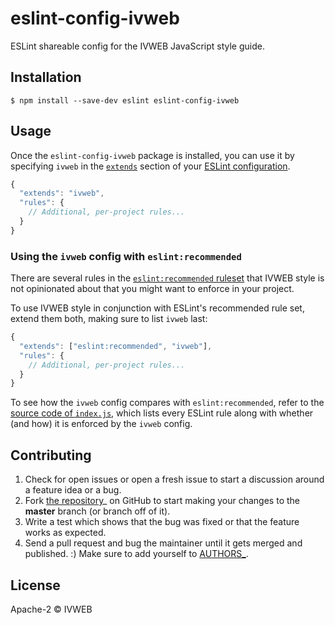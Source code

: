 # eslint-config-ivweb

ESLint shareable config for the IVWEB JavaScript style guide.


## Installation

```
$ npm install --save-dev eslint eslint-config-ivweb
```


## Usage

Once the `eslint-config-ivweb` package is installed, you can use it by specifying `ivweb` in the [`extends`](http://eslint.org/docs/user-guide/configuring#extending-configuration-files) section of your [ESLint configuration](http://eslint.org/docs/user-guide/configuring).

```js
{
  "extends": "ivweb",
  "rules": {
    // Additional, per-project rules...
  }
}
```

### Using the `ivweb` config with `eslint:recommended`

There are several rules in the [`eslint:recommended` ruleset](http://eslint.org/docs/rules/) that IVWEB style is not opinionated about that you might want to enforce in your project.

To use IVWEB style in conjunction with ESLint's recommended rule set, extend them both, making sure to list `ivweb` last:

```js
{
  "extends": ["eslint:recommended", "ivweb"],
  "rules": {
    // Additional, per-project rules...
  }
}
```

To see how the `ivweb` config compares with `eslint:recommended`, refer to the [source code of `index.js`](https://github.com/iv-web/eslint-config-ivweb/blob/master/index.js), which lists every ESLint rule along with whether (and how) it is enforced by the `ivweb` config.

## Contributing

1. Check for open issues or open a fresh issue to start a discussion around a feature idea or a bug.
2. Fork [the repository](https://github.com/iv-web/eslint-config-ivweb)_ on GitHub to start making your changes to the **master** branch (or branch off of it).
3. Write a test which shows that the bug was fixed or that the feature works as expected.
4. Send a pull request and bug the maintainer until it gets merged and published. :) Make sure to add yourself to [AUTHORS_](AUTHORS).

## License

Apache-2 © IVWEB
